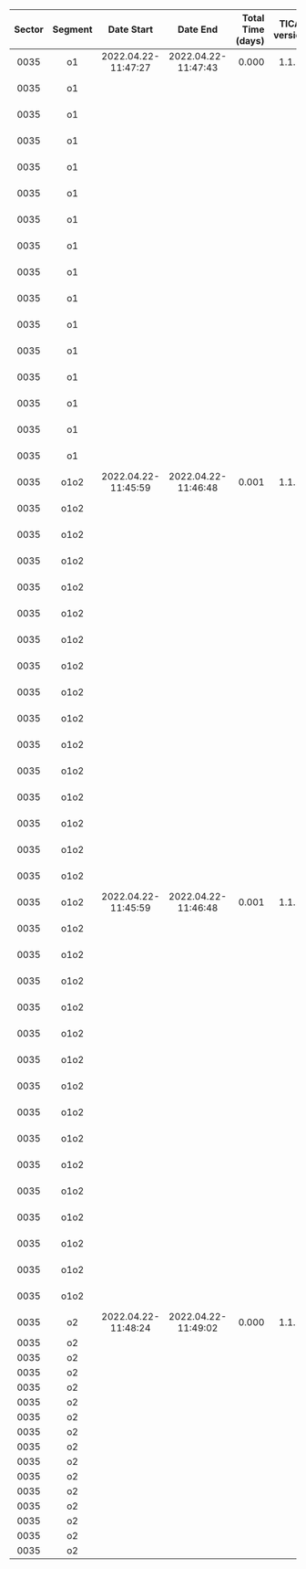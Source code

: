 |                             Sector|                            Segment|                         Date Start|                           Date End|                  Total Time (days)|                       TICA version|                     Python version|                               Host|                  conda Environment|                                CCD|                 TICA Runtime (sec)|                            N_cores|                 WCS2 Runtime (sec)|                            N_cores|        Frac_of_FFIs >0.95Ref_Stars|                  AvgFrac Ref_Stars|           AvgFit Residual (arcsec)|            AvgFit Residual (pixel)|                 Flexible Apertures|                            Ref_FIN|                 WCS1 Runtime (sec)|                            N_cores|                           Wing FAC|                       Contrast FAC|                         NRef_Stars|                     Ref_Star Tmags|                       N_Trim_Stars|      Ref_Bright Residuals (arcsec)|
|:---:|:---:|:---:|:---:|---:|:---:|:---:|:---:|:---:|:---:|---:|---:|---:|---:|---:|---:|---:|---:|---:|:---:|---:|---:|:---:|:---:|---:|:---:|---:|---:|
|0035|                                 o1|                2022.04.22-11:47:27|                2022.04.22-11:47:43|                              0.000|                              1.1.1|                             3.10.0|                       roci.mit.edu|                       tica_develop|                          cam1_ccd1|                               2.56|                                 10|                              12.79|                                  1|0.92|0.99|0.898|0.04|                              fixed|                           00149615|                             236.20|                                  1|                                0.9|                                3.5|                                975|7.51-11.78|                                 25|                              1.016|
|0035|                                 o1|                                   |                                   |                                   |                                   |                                   |                                   |                                   |                          cam1_ccd2|                                   |                                   |                              13.29|                                  1|0.85|0.98|0.932|0.05|                              fixed|                                   |                             151.10|                                  1|                                0.9|                                3.5|                                983|7.50-11.66|                                 17|                              0.985|
|0035|                                 o1|                                   |                                   |                                   |                                   |                                   |                                   |                                   |                          cam1_ccd3|                                   |                                   |                              12.76|                                  1|0.85|0.98|0.857|0.04|                              fixed|                                   |                             130.55|                                  1|                                0.9|                                3.5|                                979|7.50-11.18|                                 14|                              0.921|
|0035|                                 o1|                                   |                                   |                                   |                                   |                                   |                                   |                                   |                          cam1_ccd4|                                   |                                   |                              12.85|                                  1|0.92|0.99|0.941|0.05|                              fixed|                                   |                             127.58|                                  1|                                0.9|                                3.5|                                970|7.52-11.93|                                 24|                              1.007|
|0035|                                 o1|                                   |                                   |                                   |                                   |                                   |                                   |                                   |                          cam2_ccd1|                               2.68|                                 10|                              12.91|                                  1|0.82|0.95|1.573|0.08|                              fixed|                                   |                             745.95|                                  1|                                0.9|                                3.5|                                918|7.50-11.87|                                 82|                              1.519|
|0035|                                 o1|                                   |                                   |                                   |                                   |                                   |                                   |                                   |                          cam2_ccd2|                                   |                                   |                              12.67|                                  1|0.01|0.83|1.670|0.08|                              fixed|                                   |                             578.78|                                  1|                                0.9|                                3.5|                                937|7.51-11.95|                                 63|                              1.611|
|0035|                                 o1|                                   |                                   |                                   |                                   |                                   |                                   |                                   |                          cam2_ccd3|                                   |                                   |                              12.90|                                  1|0.37|0.95|1.105|0.05|                              fixed|                                   |                             236.90|                                  1|                                0.9|                                3.5|                                965|7.50-11.76|                                 35|                              1.160|
|0035|                                 o1|                                   |                                   |                                   |                                   |                                   |                                   |                                   |                          cam2_ccd4|                                   |                                   |                              12.98|                                  1|0.94|0.99|1.051|0.05|                              fixed|                                   |                             313.11|                                  1|                                0.9|                                3.5|                                962|7.50-11.82|                                 38|                              1.128|
|0035|                                 o1|                                   |                                   |                                   |                                   |                                   |                                   |                                   |                          cam3_ccd1|                               2.73|                                 10|                              12.90|                                  1|0.94|0.97|1.588|0.08|                              fixed|                                   |                             793.52|                                  1|                                0.9|                                3.5|                                909|7.51-11.99|                                 91|                              1.517|
|0035|                                 o1|                                   |                                   |                                   |                                   |                                   |                                   |                                   |                          cam3_ccd2|                                   |                                   |                              13.26|                                  1|0.94|0.96|1.656|0.08|                              fixed|                                   |                             730.48|                                  1|                                0.9|                                3.5|                                923|7.50-11.98|                                 77|                              1.627|
|0035|                                 o1|                                   |                                   |                                   |                                   |                                   |                                   |                                   |                          cam3_ccd3|                                   |                                   |                              12.81|                                  1|0.94|0.98|1.271|0.06|                              fixed|                                   |                             434.95|                                  1|                                0.9|                                3.5|                                945|7.51-11.94|                                 55|                              1.296|
|0035|                                 o1|                                   |                                   |                                   |                                   |                                   |                                   |                                   |                          cam3_ccd4|                                   |                                   |                              13.02|                                  1|0.95|0.99|1.449|0.07|                              fixed|                                   |                             662.62|                                  1|                                0.9|                                3.5|                                927|7.50-11.82|                                 73|                              1.426|
|0035|                                 o1|                                   |                                   |                                   |                                   |                                   |                                   |                                   |                          cam4_ccd1|                               2.64|                                 10|                              12.71|                                  1|0.96|0.99|1.055|0.05|                              fixed|                                   |                             328.72|                                  1|                                0.9|                                3.5|                                960|7.51-11.63|                                 40|                              1.132|
|0035|                                 o1|                                   |                                   |                                   |                                   |                                   |                                   |                                   |                          cam4_ccd2|                                   |                                   |                              12.87|                                  1|0.94|0.99|0.877|0.04|                              fixed|                                   |                             220.90|                                  1|                                0.9|                                3.5|                                954|7.50-11.99|                                 46|                              0.982|
|0035|                                 o1|                                   |                                   |                                   |                                   |                                   |                                   |                                   |                          cam4_ccd3|                                   |                                   |                              13.54|                                  1|0.91|0.99|0.907|0.04|                              fixed|                                   |                             244.19|                                  1|                                0.9|                                3.5|                                983|7.50-11.85|                                 17|                              0.967|
|0035|                                 o1|                                   |                                   |                                   |                                   |                                   |                                   |                                   |                          cam4_ccd4|                                   |                                   |                              13.02|                                  1|0.92|0.99|0.964|0.05|                              fixed|                                   |                             367.58|                                  1|                                0.9|                                3.5|                                958|7.51-11.95|                                 37|                              1.108|
|0035|                               o1o2|                2022.04.22-11:45:59|                2022.04.22-11:46:48|                              0.001|                              1.1.1|                             3.10.0|                       roci.mit.edu|                       tica_develop|                          cam1_ccd1|                              10.84|                                 10|                              12.79|                                  1|0.92|0.99|0.898|0.04|                              fixed|                           00149615|                             236.20|                                  1|                                0.9|                                3.5|                                975|7.51-11.78|                                 25|                              1.016|
|0035|                               o1o2|                                   |                                   |                                   |                                   |                                   |                                   |                                   |                          cam1_ccd2|                                   |                                   |                              13.29|                                  1|0.85|0.98|0.932|0.05|                              fixed|                                   |                             151.10|                                  1|                                0.9|                                3.5|                                983|7.50-11.66|                                 17|                              0.985|
|0035|                               o1o2|                                   |                                   |                                   |                                   |                                   |                                   |                                   |                          cam1_ccd3|                                   |                                   |                              12.76|                                  1|0.85|0.98|0.857|0.04|                              fixed|                                   |                             130.55|                                  1|                                0.9|                                3.5|                                979|7.50-11.18|                                 14|                              0.921|
|0035|                               o1o2|                                   |                                   |                                   |                                   |                                   |                                   |                                   |                          cam1_ccd4|                                   |                                   |                              12.85|                                  1|0.92|0.99|0.941|0.05|                              fixed|                                   |                             127.58|                                  1|                                0.9|                                3.5|                                970|7.52-11.93|                                 24|                              1.007|
|0035|                               o1o2|                                   |                                   |                                   |                                   |                                   |                                   |                                   |                          cam2_ccd1|                              10.33|                                 10|                              12.91|                                  1|0.82|0.95|1.573|0.08|                              fixed|                                   |                             745.95|                                  1|                                0.9|                                3.5|                                918|7.50-11.87|                                 82|                              1.519|
|0035|                               o1o2|                                   |                                   |                                   |                                   |                                   |                                   |                                   |                          cam2_ccd2|                                   |                                   |                              12.67|                                  1|0.01|0.83|1.670|0.08|                              fixed|                                   |                             578.78|                                  1|                                0.9|                                3.5|                                937|7.51-11.95|                                 63|                              1.611|
|0035|                               o1o2|                                   |                                   |                                   |                                   |                                   |                                   |                                   |                          cam2_ccd3|                                   |                                   |                              12.90|                                  1|0.37|0.95|1.105|0.05|                              fixed|                                   |                             236.90|                                  1|                                0.9|                                3.5|                                965|7.50-11.76|                                 35|                              1.160|
|0035|                               o1o2|                                   |                                   |                                   |                                   |                                   |                                   |                                   |                          cam2_ccd4|                                   |                                   |                              12.98|                                  1|0.94|0.99|1.051|0.05|                              fixed|                                   |                             313.11|                                  1|                                0.9|                                3.5|                                962|7.50-11.82|                                 38|                              1.128|
|0035|                               o1o2|                                   |                                   |                                   |                                   |                                   |                                   |                                   |                          cam3_ccd1|                              10.93|                                 10|                              12.90|                                  1|0.94|0.97|1.588|0.08|                              fixed|                                   |                             793.52|                                  1|                                0.9|                                3.5|                                909|7.51-11.99|                                 91|                              1.517|
|0035|                               o1o2|                                   |                                   |                                   |                                   |                                   |                                   |                                   |                          cam3_ccd2|                                   |                                   |                              13.26|                                  1|0.94|0.96|1.656|0.08|                              fixed|                                   |                             730.48|                                  1|                                0.9|                                3.5|                                923|7.50-11.98|                                 77|                              1.627|
|0035|                               o1o2|                                   |                                   |                                   |                                   |                                   |                                   |                                   |                          cam3_ccd3|                                   |                                   |                              12.81|                                  1|0.94|0.98|1.271|0.06|                              fixed|                                   |                             434.95|                                  1|                                0.9|                                3.5|                                945|7.51-11.94|                                 55|                              1.296|
|0035|                               o1o2|                                   |                                   |                                   |                                   |                                   |                                   |                                   |                          cam3_ccd4|                                   |                                   |                              13.02|                                  1|0.95|0.99|1.449|0.07|                              fixed|                                   |                             662.62|                                  1|                                0.9|                                3.5|                                927|7.50-11.82|                                 73|                              1.426|
|0035|                               o1o2|                                   |                                   |                                   |                                   |                                   |                                   |                                   |                          cam4_ccd1|                              10.56|                                 10|                              12.71|                                  1|0.96|0.99|1.055|0.05|                              fixed|                                   |                             328.72|                                  1|                                0.9|                                3.5|                                960|7.51-11.63|                                 40|                              1.132|
|0035|                               o1o2|                                   |                                   |                                   |                                   |                                   |                                   |                                   |                          cam4_ccd2|                                   |                                   |                              12.87|                                  1|0.94|0.99|0.877|0.04|                              fixed|                                   |                             220.90|                                  1|                                0.9|                                3.5|                                954|7.50-11.99|                                 46|                              0.982|
|0035|                               o1o2|                                   |                                   |                                   |                                   |                                   |                                   |                                   |                          cam4_ccd3|                                   |                                   |                              13.54|                                  1|0.91|0.99|0.907|0.04|                              fixed|                                   |                             244.19|                                  1|                                0.9|                                3.5|                                983|7.50-11.85|                                 17|                              0.967|
|0035|                               o1o2|                                   |                                   |                                   |                                   |                                   |                                   |                                   |                          cam4_ccd4|                                   |                                   |                              13.02|                                  1|0.92|0.99|0.964|0.05|                              fixed|                                   |                             367.58|                                  1|                                0.9|                                3.5|                                958|7.51-11.95|                                 37|                              1.108|
|0035|                               o1o2|                2022.04.22-11:45:59|                2022.04.22-11:46:48|                              0.001|                              1.1.1|                             3.10.0|                       roci.mit.edu|                       tica_develop|                          cam1_ccd1|                              10.84|                                 10|                              12.79|                                  1|0.92|0.99|0.898|0.04|                              fixed|                           00149615|                             236.20|                                  1|                                0.9|                                3.5|                                975|7.51-11.78|                                 25|                              1.016|
|0035|                               o1o2|                                   |                                   |                                   |                                   |                                   |                                   |                                   |                          cam1_ccd2|                                   |                                   |                              13.29|                                  1|0.85|0.98|0.932|0.05|                              fixed|                                   |                             151.10|                                  1|                                0.9|                                3.5|                                983|7.50-11.66|                                 17|                              0.985|
|0035|                               o1o2|                                   |                                   |                                   |                                   |                                   |                                   |                                   |                          cam1_ccd3|                                   |                                   |                              12.76|                                  1|0.85|0.98|0.857|0.04|                              fixed|                                   |                             130.55|                                  1|                                0.9|                                3.5|                                979|7.50-11.18|                                 14|                              0.921|
|0035|                               o1o2|                                   |                                   |                                   |                                   |                                   |                                   |                                   |                          cam1_ccd4|                                   |                                   |                              12.85|                                  1|0.92|0.99|0.941|0.05|                              fixed|                                   |                             127.58|                                  1|                                0.9|                                3.5|                                970|7.52-11.93|                                 24|                              1.007|
|0035|                               o1o2|                                   |                                   |                                   |                                   |                                   |                                   |                                   |                          cam2_ccd1|                              10.33|                                 10|                              12.91|                                  1|0.82|0.95|1.573|0.08|                              fixed|                                   |                             745.95|                                  1|                                0.9|                                3.5|                                918|7.50-11.87|                                 82|                              1.519|
|0035|                               o1o2|                                   |                                   |                                   |                                   |                                   |                                   |                                   |                          cam2_ccd2|                                   |                                   |                              12.67|                                  1|0.01|0.83|1.670|0.08|                              fixed|                                   |                             578.78|                                  1|                                0.9|                                3.5|                                937|7.51-11.95|                                 63|                              1.611|
|0035|                               o1o2|                                   |                                   |                                   |                                   |                                   |                                   |                                   |                          cam2_ccd3|                                   |                                   |                              12.90|                                  1|0.37|0.95|1.105|0.05|                              fixed|                                   |                             236.90|                                  1|                                0.9|                                3.5|                                965|7.50-11.76|                                 35|                              1.160|
|0035|                               o1o2|                                   |                                   |                                   |                                   |                                   |                                   |                                   |                          cam2_ccd4|                                   |                                   |                              12.98|                                  1|0.94|0.99|1.051|0.05|                              fixed|                                   |                             313.11|                                  1|                                0.9|                                3.5|                                962|7.50-11.82|                                 38|                              1.128|
|0035|                               o1o2|                                   |                                   |                                   |                                   |                                   |                                   |                                   |                          cam3_ccd1|                              10.93|                                 10|                              12.90|                                  1|0.94|0.97|1.588|0.08|                              fixed|                                   |                             793.52|                                  1|                                0.9|                                3.5|                                909|7.51-11.99|                                 91|                              1.517|
|0035|                               o1o2|                                   |                                   |                                   |                                   |                                   |                                   |                                   |                          cam3_ccd2|                                   |                                   |                              13.26|                                  1|0.94|0.96|1.656|0.08|                              fixed|                                   |                             730.48|                                  1|                                0.9|                                3.5|                                923|7.50-11.98|                                 77|                              1.627|
|0035|                               o1o2|                                   |                                   |                                   |                                   |                                   |                                   |                                   |                          cam3_ccd3|                                   |                                   |                              12.81|                                  1|0.94|0.98|1.271|0.06|                              fixed|                                   |                             434.95|                                  1|                                0.9|                                3.5|                                945|7.51-11.94|                                 55|                              1.296|
|0035|                               o1o2|                                   |                                   |                                   |                                   |                                   |                                   |                                   |                          cam3_ccd4|                                   |                                   |                              13.02|                                  1|0.95|0.99|1.449|0.07|                              fixed|                                   |                             662.62|                                  1|                                0.9|                                3.5|                                927|7.50-11.82|                                 73|                              1.426|
|0035|                               o1o2|                                   |                                   |                                   |                                   |                                   |                                   |                                   |                          cam4_ccd1|                              10.56|                                 10|                              12.71|                                  1|0.96|0.99|1.055|0.05|                              fixed|                                   |                             328.72|                                  1|                                0.9|                                3.5|                                960|7.51-11.63|                                 40|                              1.132|
|0035|                               o1o2|                                   |                                   |                                   |                                   |                                   |                                   |                                   |                          cam4_ccd2|                                   |                                   |                              12.87|                                  1|0.94|0.99|0.877|0.04|                              fixed|                                   |                             220.90|                                  1|                                0.9|                                3.5|                                954|7.50-11.99|                                 46|                              0.982|
|0035|                               o1o2|                                   |                                   |                                   |                                   |                                   |                                   |                                   |                          cam4_ccd3|                                   |                                   |                              13.54|                                  1|0.91|0.99|0.907|0.04|                              fixed|                                   |                             244.19|                                  1|                                0.9|                                3.5|                                983|7.50-11.85|                                 17|                              0.967|
|0035|                               o1o2|                                   |                                   |                                   |                                   |                                   |                                   |                                   |                          cam4_ccd4|                                   |                                   |                              13.02|                                  1|0.92|0.99|0.964|0.05|                              fixed|                                   |                             367.58|                                  1|                                0.9|                                3.5|                                958|7.51-11.95|                                 37|                              1.108|
|0035|                                 o2|                2022.04.22-11:48:24|                2022.04.22-11:49:02|                              0.000|                              1.1.1|                             3.10.0|                       roci.mit.edu|                       tica_develop|                          cam1_ccd1|                               8.26|                                 10|                              12.79|                                  1|0.92|0.99|0.898|0.04|                              fixed|                                   |                                   |                                   |                                   |                                   |                                   |                                   |                                   |                                   |
|0035|                                 o2|                                   |                                   |                                   |                                   |                                   |                                   |                                   |                          cam1_ccd2|                                   |                                   |                              13.29|                                  1|0.85|0.98|0.932|0.05|                              fixed|                                   |                                   |                                   |                                   |                                   |                                   |                                   |                                   |                                   |
|0035|                                 o2|                                   |                                   |                                   |                                   |                                   |                                   |                                   |                          cam1_ccd3|                                   |                                   |                              12.76|                                  1|0.85|0.98|0.857|0.04|                              fixed|                                   |                                   |                                   |                                   |                                   |                                   |                                   |                                   |                                   |
|0035|                                 o2|                                   |                                   |                                   |                                   |                                   |                                   |                                   |                          cam1_ccd4|                                   |                                   |                              12.85|                                  1|0.92|0.99|0.941|0.05|                              fixed|                                   |                                   |                                   |                                   |                                   |                                   |                                   |                                   |                                   |
|0035|                                 o2|                                   |                                   |                                   |                                   |                                   |                                   |                                   |                          cam2_ccd1|                               8.01|                                 10|                              12.91|                                  1|0.82|0.95|1.573|0.08|                              fixed|                                   |                                   |                                   |                                   |                                   |                                   |                                   |                                   |                                   |
|0035|                                 o2|                                   |                                   |                                   |                                   |                                   |                                   |                                   |                          cam2_ccd2|                                   |                                   |                              12.67|                                  1|0.01|0.83|1.670|0.08|                              fixed|                                   |                                   |                                   |                                   |                                   |                                   |                                   |                                   |                                   |
|0035|                                 o2|                                   |                                   |                                   |                                   |                                   |                                   |                                   |                          cam2_ccd3|                                   |                                   |                              12.90|                                  1|0.37|0.95|1.105|0.05|                              fixed|                                   |                                   |                                   |                                   |                                   |                                   |                                   |                                   |                                   |
|0035|                                 o2|                                   |                                   |                                   |                                   |                                   |                                   |                                   |                          cam2_ccd4|                                   |                                   |                              12.98|                                  1|0.94|0.99|1.051|0.05|                              fixed|                                   |                                   |                                   |                                   |                                   |                                   |                                   |                                   |                                   |
|0035|                                 o2|                                   |                                   |                                   |                                   |                                   |                                   |                                   |                          cam3_ccd1|                               7.86|                                 10|                              12.90|                                  1|0.94|0.97|1.588|0.08|                              fixed|                                   |                                   |                                   |                                   |                                   |                                   |                                   |                                   |                                   |
|0035|                                 o2|                                   |                                   |                                   |                                   |                                   |                                   |                                   |                          cam3_ccd2|                                   |                                   |                              13.26|                                  1|0.94|0.96|1.656|0.08|                              fixed|                                   |                                   |                                   |                                   |                                   |                                   |                                   |                                   |                                   |
|0035|                                 o2|                                   |                                   |                                   |                                   |                                   |                                   |                                   |                          cam3_ccd3|                                   |                                   |                              12.81|                                  1|0.94|0.98|1.271|0.06|                              fixed|                                   |                                   |                                   |                                   |                                   |                                   |                                   |                                   |                                   |
|0035|                                 o2|                                   |                                   |                                   |                                   |                                   |                                   |                                   |                          cam3_ccd4|                                   |                                   |                              13.02|                                  1|0.95|0.99|1.449|0.07|                              fixed|                                   |                                   |                                   |                                   |                                   |                                   |                                   |                                   |                                   |
|0035|                                 o2|                                   |                                   |                                   |                                   |                                   |                                   |                                   |                          cam4_ccd1|                               8.26|                                 10|                              12.71|                                  1|0.96|0.99|1.055|0.05|                              fixed|                                   |                                   |                                   |                                   |                                   |                                   |                                   |                                   |                                   |
|0035|                                 o2|                                   |                                   |                                   |                                   |                                   |                                   |                                   |                          cam4_ccd2|                                   |                                   |                              12.87|                                  1|0.94|0.99|0.877|0.04|                              fixed|                                   |                                   |                                   |                                   |                                   |                                   |                                   |                                   |                                   |
|0035|                                 o2|                                   |                                   |                                   |                                   |                                   |                                   |                                   |                          cam4_ccd3|                                   |                                   |                              13.54|                                  1|0.91|0.99|0.907|0.04|                              fixed|                                   |                                   |                                   |                                   |                                   |                                   |                                   |                                   |                                   |
|0035|                                 o2|                                   |                                   |                                   |                                   |                                   |                                   |                                   |                          cam4_ccd4|                                   |                                   |                              13.02|                                  1|0.92|0.99|0.964|0.05|                              fixed|                                   |                                   |                                   |                                   |                                   |                                   |                                   |                                   |                                   |
